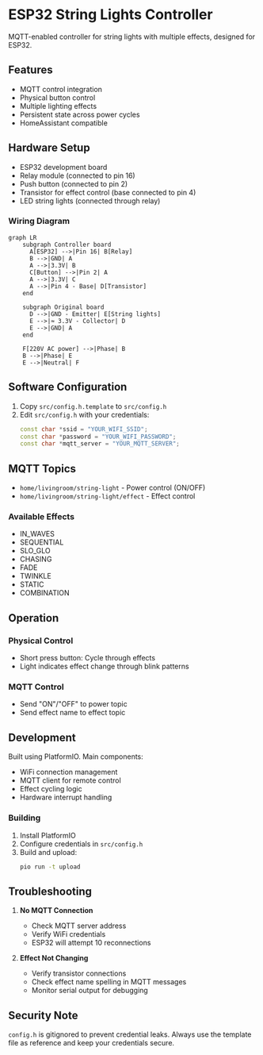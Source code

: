# ESP32 String Lights Controller

MQTT-enabled controller for string lights with multiple effects, designed for ESP32.

## Features

- MQTT control integration
- Physical button control
- Multiple lighting effects
- Persistent state across power cycles
- HomeAssistant compatible

## Hardware Setup

- ESP32 development board
- Relay module (connected to pin 16)
- Push button (connected to pin 2)
- Transistor for effect control (base connected to pin 4)
- LED string lights (connected through relay)

### Wiring Diagram

```mermaid
graph LR
    subgraph Controller board
      A[ESP32] -->|Pin 16| B[Relay]
      B -->|GND| A
      A -->|3.3V| B
      C[Button] -->|Pin 2| A
      A -->|3.3V| C
      A -->|Pin 4 - Base| D[Transistor]
    end

    subgraph Original board
      D -->|GND - Emitter| E[String lights]
      E -->|≈ 3.3V - Collector| D
      E -->|GND| A
    end

    F[220V AC power] -->|Phase| B
    B -->|Phase| E
    E -->|Neutral| F
```

## Software Configuration

1. Copy `src/config.h.template` to `src/config.h`
2. Edit `src/config.h` with your credentials:
   ```cpp
   const char *ssid = "YOUR_WIFI_SSID";
   const char *password = "YOUR_WIFI_PASSWORD";
   const char *mqtt_server = "YOUR_MQTT_SERVER";
   ```

## MQTT Topics

- `home/livingroom/string-light` - Power control (ON/OFF)
- `home/livingroom/string-light/effect` - Effect control

### Available Effects

- IN_WAVES
- SEQUENTIAL
- SLO_GLO
- CHASING
- FADE
- TWINKLE
- STATIC
- COMBINATION

## Operation

### Physical Control
- Short press button: Cycle through effects
- Light indicates effect change through blink patterns

### MQTT Control
- Send "ON"/"OFF" to power topic
- Send effect name to effect topic

## Development

Built using PlatformIO. Main components:
- WiFi connection management
- MQTT client for remote control
- Effect cycling logic
- Hardware interrupt handling

### Building

1. Install PlatformIO
2. Configure credentials in `src/config.h`
3. Build and upload:
   ```bash
   pio run -t upload
   ```

## Troubleshooting

1. **No MQTT Connection**
   - Check MQTT server address
   - Verify WiFi credentials
   - ESP32 will attempt 10 reconnections

2. **Effect Not Changing**
   - Verify transistor connections
   - Check effect name spelling in MQTT messages
   - Monitor serial output for debugging

## Security Note

`config.h` is gitignored to prevent credential leaks. Always use the template file as reference and keep your credentials secure.
